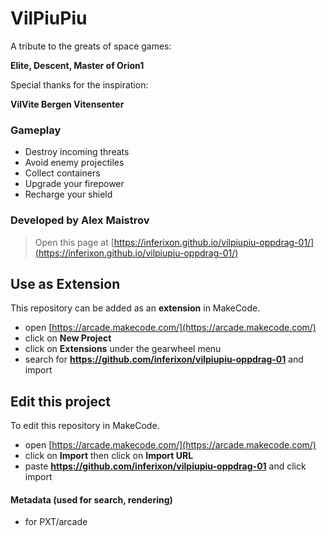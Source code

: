 # VilPiuPiu

A tribute to the greats of space games:

**Elite, Descent, Master of Orion1**

Special thanks for the inspiration:

**VilVite Bergen Vitensenter**

### Gameplay

- Destroy incoming threats
- Avoid enemy projectiles
- Collect containers
- Upgrade your firepower
- Recharge your shield

### Developed by Alex Maistrov


> Open this page at [https://inferixon.github.io/vilpiupiu-oppdrag-01/](https://inferixon.github.io/vilpiupiu-oppdrag-01/)

## Use as Extension

This repository can be added as an **extension** in MakeCode.

* open [https://arcade.makecode.com/](https://arcade.makecode.com/)
* click on **New Project**
* click on **Extensions** under the gearwheel menu
* search for **https://github.com/inferixon/vilpiupiu-oppdrag-01** and import

## Edit this project

To edit this repository in MakeCode.

* open [https://arcade.makecode.com/](https://arcade.makecode.com/)
* click on **Import** then click on **Import URL**
* paste **https://github.com/inferixon/vilpiupiu-oppdrag-01** and click import

#### Metadata (used for search, rendering)

* for PXT/arcade
<script src="https://makecode.com/gh-pages-embed.js"></script><script>makeCodeRender("{{ site.makecode.home_url }}", "{{ site.github.owner_name }}/{{ site.github.repository_name }}");</script>
